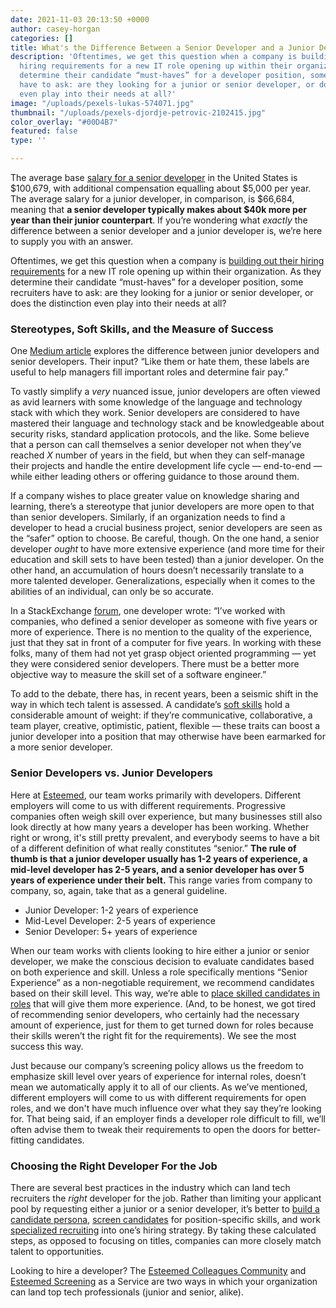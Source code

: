 ```yaml
---
date: 2021-11-03 20:13:50 +0000
author: casey-horgan
categories: []
title: What's the Difference Between a Senior Developer and a Junior Developer, Anyway?
description: 'Oftentimes, we get this question when a company is building out their
  hiring requirements for a new IT role opening up within their organization. As they
  determine their candidate “must-haves” for a developer position, some recruiters
  have to ask: are they looking for a junior or senior developer, or does the distinction
  even play into their needs at all?'
image: "/uploads/pexels-lukas-574071.jpg"
thumbnail: "/uploads/pexels-djordje-petrovic-2102415.jpg"
color_overlay: "#00D4B7"
featured: false
type: ''

---
```

The average base [salary for a senior developer](https://www.indeed.com/career/senior-developer/salaries) in the United States is $100,679, with additional compensation equalling about $5,000 per year. The average salary for a junior developer, in comparison, is $66,684, meaning that **a senior developer typically makes about $40k more per year than their junior counterpart**. If you’re wondering what _exactly_ the difference between a senior developer and a junior developer is, we’re here to supply you with an answer.

Oftentimes, we get this question when a company is [building out their hiring requirements](https://esteemed.io/blog/2021/01/14/is-your-approach-to-hiring-wrong/) for a new IT role opening up within their organization. As they determine their candidate “must-haves” for a developer position, some recruiters have to ask: are they looking for a junior or senior developer, or does the distinction even play into their needs at all?

### Stereotypes, Soft Skills, and the Measure of Success

One [Medium article](https://medium.com/javascript-scene/what-is-the-difference-between-a-junior-and-a-senior-developer-63c1594d7a98) explores the difference between junior developers and senior developers. Their input? “Like them or hate them, these labels are useful to help managers fill important roles and determine fair pay.”

To vastly simplify a _very_ nuanced issue, junior developers are often viewed as avid learners with some knowledge of the language and technology stack with which they work. Senior developers are considered to have mastered their language and technology stack and be knowledgeable about security risks, standard application protocols, and the like. Some believe that a person can call themselves a senior developer not when they’ve reached _X_ number of years in the field, but when they can self-manage their projects and handle the entire development life cycle — end-to-end — while either leading others or offering guidance to those around them.

If a company wishes to place greater value on knowledge sharing and learning, there’s a stereotype that junior developers are more open to that than senior developers. Similarly, if an organization needs to find a developer to head a crucial business project, senior developers are seen as the “safer” option to choose. Be careful, though. On the one hand, a senior developer _ought_ to have more extensive experience (and more time for their education and skill sets to have been tested) than a junior developer. On the other hand, an accumulation of hours doesn’t necessarily translate to a more talented developer. Generalizations, especially when it comes to the abilities of an individual, can only be so accurate.

In a StackExchange [forum](https://softwareengineering.stackexchange.com/questions/25564/when-should-you-call-yourself-a-senior-developer), one developer wrote: “I’ve worked with companies, who defined a senior developer as someone with five years or more of experience. There is no mention to the quality of the experience, just that they sat in front of a computer for five years. In working with these folks, many of them had not yet grasp object oriented programming — yet they were considered senior developers. There must be a better more objective way to measure the skill set of a software engineer.”

To add to the debate, there has, in recent years, been a seismic shift in the way in which tech talent is assessed. A candidate’s [soft skills](https://esteemed.io/blog/2020/09/02/6-soft-skills-every-developer-needs-to-get-hired/) hold a considerable amount of weight: if they’re communicative, collaborative, a team player, creative, optimistic, patient, flexible — these traits can boost a junior developer into a position that may otherwise have been earmarked for a more senior developer.

### Senior Developers vs. Junior Developers

Here at [Esteemed](https://esteemed.io/about-us/), our team works primarily with developers. Different employers will come to us with different requirements. Progressive companies often weigh skill over experience, but many businesses still also look directly at how many years a developer has been working. Whether right or wrong, it's still pretty prevalent, and everybody seems to have a bit of a different definition of what really constitutes “senior.” **The rule of thumb is that a junior developer usually has 1-2 years of experience, a mid-level developer has 2-5 years, and a senior developer has over 5 years of experience under their belt.** This range varies from company to company, so, again, take that as a general guideline.

* Junior Developer: 1-2 years of experience
* Mid-Level Developer: 2-5 years of experience
* Senior Developer: 5+ years of experience

When our team works with clients looking to hire either a junior or senior developer, we make the conscious decision to evaluate candidates based on both experience and skill. Unless a role specifically mentions “Senior Experience” as a non-negotiable requirement, we recommend candidates based on their skill level. This way, we’re able to [place skilled candidates in roles](https://esteemed.io/screening/) that will give them more experience. (And, to be honest, we got tired of recommending senior developers, who certainly had the necessary amount of experience, just for them to get turned down for roles because their skills weren’t the right fit for the requirements). We see the most success this way.

Just because our company’s screening policy allows us the freedom to emphasize skill level over years of experience for internal roles, doesn’t mean we automatically apply it to all of our clients. As we’ve mentioned, different employers will come to us with different requirements for open roles, and we don't have much influence over what they say they’re looking for. That being said, if an employer finds a developer role difficult to fill, we’ll often advise them to tweak their requirements to open the doors for better-fitting candidates.

### Choosing the Right Developer For the Job

There are several best practices in the industry which can land tech recruiters the _right_ developer for the job. Rather than limiting your applicant pool by requesting either a junior or a senior developer, it’s better to [build a candidate persona](https://esteemed.io/blog/2020/09/21/creating-a-candidate-persona/), [screen candidates](https://esteemed.io/screening/) for position-specific skills, and work [specialized recruiting](https://esteemed.io/blog/2020/12/07/how-to-work-specialized-recruiting-into-your-hiring-strategy/) into one’s hiring strategy. By taking these calculated steps, as opposed to focusing on titles, companies can more closely match talent to opportunities.

Looking to hire a developer? The [Esteemed Colleagues Community](https://esteemed.io/join-talent-network/) and [Esteemed Screening](https://esteemed.io/screening/) as a Service are two ways in which your organization can land top tech professionals (junior and senior, alike).